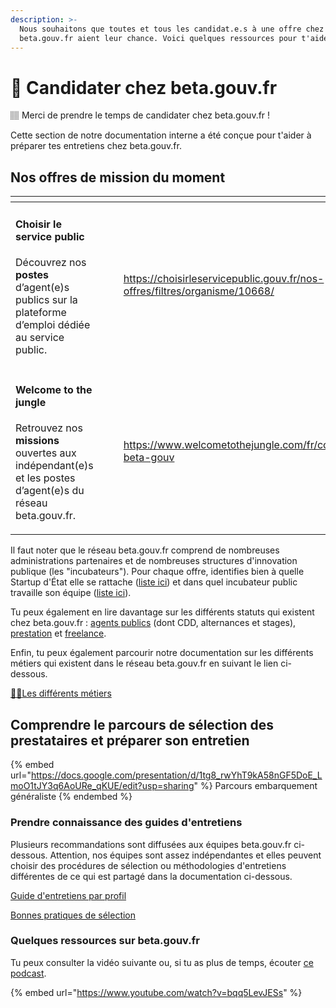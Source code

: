 ```yaml
---
description: >-
  Nous souhaitons que toutes et tous les candidat.e.s à une offre chez
  beta.gouv.fr aient leur chance. Voici quelques ressources pour t'aider.
---
```


# 🙋 Candidater chez beta.gouv.fr

🏽 Merci de prendre le temps de candidater chez beta.gouv.fr !

Cette section de notre documentation interne a été conçue pour t'aider à préparer tes entretiens chez beta.gouv.fr.



## Nos offres de mission du moment <a href="#comprendre-loffre" id="comprendre-loffre"></a>



<table data-card-size="large" data-view="cards"><thead><tr><th></th><th></th><th data-hidden></th><th data-hidden data-type="content-ref"></th><th data-hidden data-card-cover data-type="files"></th></tr></thead><tbody><tr><td><h4>Choisir le service public</h4><p>Découvrez nos <strong>postes</strong> d’agent(e)s publics sur la plateforme d’emploi dédiée au service public.</p></td><td></td><td></td><td><a href="https://choisirleservicepublic.gouv.fr/nos-offres/filtres/organisme/10668/">https://choisirleservicepublic.gouv.fr/nos-offres/filtres/organisme/10668/</a></td><td><a href="../.gitbook/assets/Choisir_SP-300x169.png">Choisir_SP-300x169.png</a></td></tr><tr><td><h4>Welcome to the jungle</h4><p>Retrouvez nos <strong>missions</strong> ouvertes aux indépendant(e)s et les postes d’agent(e)s du réseau beta.gouv.fr.</p></td><td></td><td></td><td><a href="https://www.welcometothejungle.com/fr/companies/communaute-beta-gouv">https://www.welcometothejungle.com/fr/companies/communaute-beta-gouv</a></td><td><a href="../.gitbook/assets/WTTJ_LOGO_2020.png">WTTJ_LOGO_2020.png</a></td></tr></tbody></table>



Il faut noter que le réseau beta.gouv.fr comprend de nombreuses administrations partenaires et de nombreuses structures d'innovation publique (les "incubateurs"). Pour chaque offre, identifies bien à quelle Startup d'État elle se rattache ([liste ici](https://beta.gouv.fr/startups/)) et dans quel incubateur public travaille son équipe ([liste ici](https://beta.gouv.fr/incubateurs/)).

Tu peux également en lire davantage sur les différents statuts qui existent chez beta.gouv.fr : [agents publics](les-differents-statuts/fonctionnaires-et-contractuels-de-la-fonction-publique.md) (dont CDD, alternances et stages), [prestation](les-differents-statuts/salaries-des-societes-de-prestation/) et [freelance](les-differents-statuts/independants-freelances/).

Enfin, tu peux également parcourir notre documentation sur les différents métiers qui existent dans le réseau beta.gouv.fr en suivant le lien ci-dessous.

[👷‍♀️Les différents métiers](https://doc.incubateur.net/communaute/travailler-chez-beta.gouv.fr/les-differents-metiers)


## Comprendre le parcours de sélection des prestataires et préparer son entretien
{% embed url="https://docs.google.com/presentation/d/1tg8_rwYhT9kA58nGF5DoE_LmoO1tJY3q6AoURe_qKUE/edit?usp=sharing" %}
Parcours embarquement généraliste
{% endembed %}

### Prendre connaissance des guides d'entretiens <a href="#prendre-connaissance-des-guides-dentretien" id="prendre-connaissance-des-guides-dentretien"></a>

Plusieurs recommandations sont diffusées aux équipes beta.gouv.fr ci-dessous. Attention, nos équipes sont assez indépendantes et elles peuvent choisir des procédures de sélection ou méthodologies d'entretiens différentes de ce qui est partagé dans la documentation ci-dessous.

[Guide d'entretiens par profil](../gerer-son-produit/renforcer-l-equipe/guide-dentretiens-par-profil.md)

[Bonnes pratiques de sélection](https://doc.incubateur.net/communaute/gerer-son-produit/gestion-au-quotidien/renforcer-l-equipe/conseils-pour-le-recrutement)

### Quelques ressources sur beta.gouv.fr <a href="#quelques-ressources-sur-beta.gouv.fr" id="quelques-ressources-sur-beta.gouv.fr"></a>

Tu peux consulter la vidéo suivante ou, si tu as plus de temps, écouter [ce podcast](https://yolocracy.org/publications/turbulents-5-ishan-bhojwani-beta-gouv/).



{% embed url="https://www.youtube.com/watch?v=bqq5LevJESs" %}


